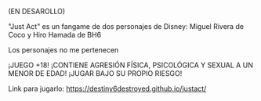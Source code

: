 (EN DESAROLLO)

"Just Act" es un fangame de dos personajes de Disney: Miguel Rivera de Coco y Hiro Hamada de BH6

Los personajes no me pertenecen

¡JUEGO +18! ¡CONTIENE AGRESIÓN FÍSICA, PSICOLÓGICA Y SEXUAL A UN MENOR DE EDAD! ¡JUGAR BAJO SU PROPIO RIESGO!

Link para jugarlo: https://destiny6destroyed.github.io/justact/
